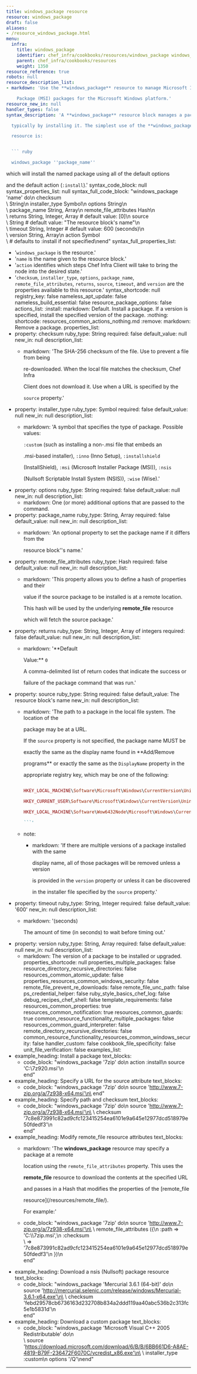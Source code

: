 ```yaml
---
title: windows_package resource
resource: windows_package
draft: false
aliases:
- /resource_windows_package.html
menu:
  infra:
    title: windows_package
    identifier: chef_infra/cookbooks/resources/windows_package windows_package
    parent: chef_infra/cookbooks/resources
    weight: 1350
resource_reference: true
robots: null
resource_description_list:
- markdown: 'Use the **windows_package** resource to manage Microsoft Installer

    Package (MSI) packages for the Microsoft Windows platform.'
resource_new_in: null
handler_types: false
syntax_description: 'A **windows_package** resource block manages a package on a node,

  typically by installing it. The simplest use of the **windows_package**

  resource is:


  ``` ruby

  windows_package ''package_name''

  ```


  which will install the named package using all of the default options

  and the default action (`:install`).'
syntax_code_block: null
syntax_properties_list: null
syntax_full_code_block: "windows_package 'name' do\n  checksum                   \
  \ String\n  installer_type              Symbol\n  options                     String\n\
  \  package_name                String, Array\n  remote_file_attributes      Hash\n\
  \  returns                     String, Integer, Array # default value: [0]\n  source\
  \                      String # default value: \"The resource block's name\"\n \
  \ timeout                     String, Integer # default value: 600 (seconds)\n \
  \ version                     String, Array\n  action                      Symbol\
  \ # defaults to :install if not specified\nend"
syntax_full_properties_list:
- '`windows_package` is the resource.'
- '`name` is the name given to the resource block.'
- '`action` identifies which steps Chef Infra Client will take to bring the node into
  the desired state.'
- '`checksum`, `installer_type`, `options`, `package_name`, `remote_file_attributes`,
  `returns`, `source`, `timeout`, and `version` are the properties available to this
  resource.'
syntax_shortcode: null
registry_key: false
nameless_apt_update: false
nameless_build_essential: false
resource_package_options: false
actions_list:
  :install:
    markdown: Default. Install a package. If a version is specified, install the specified
      version of the package.
  :nothing:
    shortcode: resources_common_actions_nothing.md
  :remove:
    markdown: Remove a package.
properties_list:
- property: checksum
  ruby_type: String
  required: false
  default_value: null
  new_in: null
  description_list:
  - markdown: 'The SHA-256 checksum of the file. Use to prevent a file from being

      re-downloaded. When the local file matches the checksum, Chef Infra

      Client does not download it. Use when a URL is specified by the

      `source` property.'
- property: installer_type
  ruby_type: Symbol
  required: false
  default_value: null
  new_in: null
  description_list:
  - markdown: 'A symbol that specifies the type of package. Possible values:

      `:custom` (such as installing a non-.msi file that embeds an

      .msi-based installer), `:inno` (Inno Setup), `:installshield`

      (InstallShield), `:msi` (Microsoft Installer Package (MSI)), `:nsis`

      (Nullsoft Scriptable Install System (NSIS)), `:wise` (Wise).'
- property: options
  ruby_type: String
  required: false
  default_value: null
  new_in: null
  description_list:
  - markdown: One (or more) additional options that are passed to the command.
- property: package_name
  ruby_type: String, Array
  required: false
  default_value: null
  new_in: null
  description_list:
  - markdown: 'An optional property to set the package name if it differs from the

      resource block''s name.'
- property: remote_file_attributes
  ruby_type: Hash
  required: false
  default_value: null
  new_in: null
  description_list:
  - markdown: 'This property allows you to define a hash of properties and their

      value if the source package to be installed is at a remote location.

      This hash will be used by the underlying **remote_file** resource

      which will fetch the source package.'
- property: returns
  ruby_type: String, Integer, Array of integers
  required: false
  default_value: null
  new_in: null
  description_list:
  - markdown: '**Default

      Value:** `0`


      A comma-delimited list of return codes that indicate the success or

      failure of the package command that was run.'
- property: source
  ruby_type: String
  required: false
  default_value: The resource block's name
  new_in: null
  description_list:
  - markdown: 'The path to a package in the local file system. The location of the

      package may be at a URL.


      If the `source` property is not specified, the package name MUST be

      exactly the same as the display name found in **Add/Remove

      programs** or exactly the same as the `DisplayName` property in the

      appropriate registry key, which may be one of the following:


      ``` ruby

      HKEY_LOCAL_MACHINE\Software\Microsoft\Windows\CurrentVersion\Uninstall

      HKEY_CURRENT_USER\Software\Microsoft\Windows\CurrentVersion\Uninstall

      HKEY_LOCAL_MACHINE\Software\Wow6432Node\Microsoft\Windows\CurrentVersion\Uninstall

      ```'
  - note:
    - markdown: 'If there are multiple versions of a package installed with the same

        display name, all of those packages will be removed unless a version

        is provided in the `version` property or unless it can be discovered

        in the installer file specified by the `source` property.'
- property: timeout
  ruby_type: String, Integer
  required: false
  default_value: '600'
  new_in: null
  description_list:
  - markdown: '(seconds)


      The amount of time (in seconds) to wait before timing out.'
- property: version
  ruby_type: String, Array
  required: false
  default_value: null
  new_in: null
  description_list:
  - markdown: The version of a package to be installed or upgraded.
properties_shortcode: null
properties_multiple_packages: false
resource_directory_recursive_directories: false
resources_common_atomic_update: false
properties_resources_common_windows_security: false
remote_file_prevent_re_downloads: false
remote_file_unc_path: false
ps_credential_helper: false
ruby_style_basics_chef_log: false
debug_recipes_chef_shell: false
template_requirements: false
resources_common_properties: true
resources_common_notification: true
resources_common_guards: true
common_resource_functionality_multiple_packages: false
resources_common_guard_interpreter: false
remote_directory_recursive_directories: false
common_resource_functionality_resources_common_windows_security: false
handler_custom: false
cookbook_file_specificity: false
unit_file_verification: false
examples_list:
- example_heading: Install a package
  text_blocks:
  - code_block: "windows_package '7zip' do\n  action :install\n  source 'C:\\7z920.msi'\n\
      end"
- example_heading: Specify a URL for the source attribute
  text_blocks:
  - code_block: "windows_package '7zip' do\n  source 'http://www.7-zip.org/a/7z938-x64.msi'\n\
      end"
- example_heading: Specify path and checksum
  text_blocks:
  - code_block: "windows_package '7zip' do\n  source 'http://www.7-zip.org/a/7z938-x64.msi'\n\
      \  checksum '7c8e873991c82ad9cfc123415254ea6101e9a645e12977dcd518979e50fdedf3'\n\
      end"
- example_heading: Modify remote_file resource attributes
  text_blocks:
  - markdown: 'The **windows_package** resource may specify a package at a remote

      location using the `remote_file_attributes` property. This uses the

      **remote_file** resource to download the contents at the specified URL

      and passes in a Hash that modifies the properties of the [remote_file

      resource](/resources/remote_file/).


      For example:'
  - code_block: "windows_package '7zip' do\n  source 'http://www.7-zip.org/a/7z938-x64.msi'\n\
      \  remote_file_attributes ({\n    :path => 'C:\\\\7zip.msi',\n    :checksum\
      \ => '7c8e873991c82ad9cfc123415254ea6101e9a645e12977dcd518979e50fdedf3'\n  })\n\
      end"
- example_heading: Download a nsis (Nullsoft) package resource
  text_blocks:
  - code_block: "windows_package 'Mercurial 3.6.1 (64-bit)' do\n  source 'http://mercurial.selenic.com/release/windows/Mercurial-3.6.1-x64.exe'\n\
      \  checksum 'febd29578cb6736163d232708b834a2ddd119aa40abc536b2c313fc5e1b5831d'\n\
      end"
- example_heading: Download a custom package
  text_blocks:
  - code_block: "windows_package 'Microsoft Visual C++ 2005 Redistributable' do\n\
      \  source 'https://download.microsoft.com/download/6/B/B/6BB661D6-A8AE-4819-B79F-236472F6070C/vcredist_x86.exe'\n\
      \  installer_type :custom\n  options '/Q'\nend"

---
```

